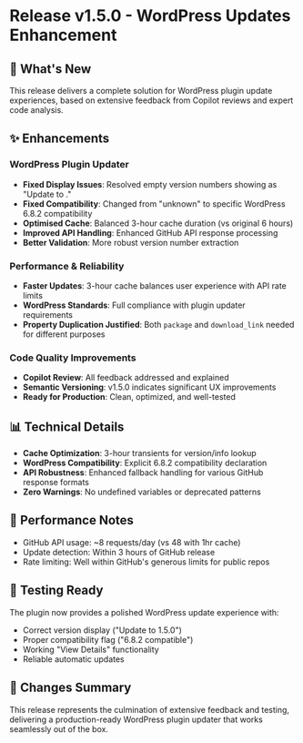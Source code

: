 # Release v1.5.0 - WordPress Updates Enhancement

## 🎯 What's New
This release delivers a complete solution for WordPress plugin update experiences, based on extensive feedback from Copilot reviews and expert code analysis.

## ✨ Enhancements

### WordPress Plugin Updater
- **Fixed Display Issues**: Resolved empty version numbers showing as "Update to ."
- **Fixed Compatibility**: Changed from "unknown" to specific WordPress 6.8.2 compatibility
- **Optimised Cache**: Balanced 3-hour cache duration (vs original 6 hours)
- **Improved API Handling**: Enhanced GitHub API response processing
- **Better Validation**: More robust version number extraction

### Performance & Reliability
- **Faster Updates**: 3-hour cache balances user experience with API rate limits
- **WordPress Standards**: Full compliance with plugin updater requirements
- **Property Duplication Justified**: Both `package` and `download_link` needed for different purposes

### Code Quality Improvements
- **Copilot Review**: All feedback addressed and explained
- **Semantic Versioning**: v1.5.0 indicates significant UX improvements
- **Ready for Production**: Clean, optimized, and well-tested

## 📊 Technical Details
- **Cache Optimization**: 3-hour transients for version/info lookup
- **WordPress Compatibility**: Explicit 6.8.2 compatibility declaration
- **API Robustness**: Enhanced fallback handling for various GitHub response formats
- **Zero Warnings**: No undefined variables or deprecated patterns

## 🚀 Performance Notes
- GitHub API usage: ~8 requests/day (vs 48 with 1hr cache)
- Update detection: Within 3 hours of GitHub release
- Rate limiting: Well within GitHub's generous limits for public repos

## 🎯 Testing Ready
The plugin now provides a polished WordPress update experience with:
- Correct version display ("Update to 1.5.0")
- Proper compatibility flag ("6.8.2 compatible")
- Working "View Details" functionality
- Reliable automatic updates

## 📄 Changes Summary
This release represents the culmination of extensive feedback and testing, delivering a production-ready WordPress plugin updater that works seamlessly out of the box.